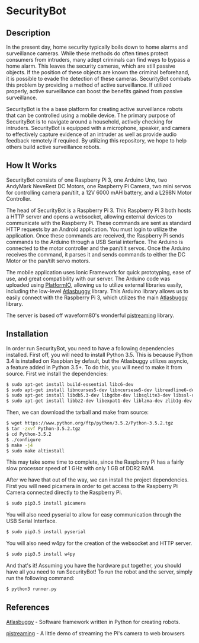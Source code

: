 # SecurityBot

## Description

In the present day, home security typically boils down to home alarms and surveillance cameras. While these methods do often times protect consumers from intruders, many adept criminals can find ways to bypass a home alarm. This leaves the security cameras, which are still passive objects. If the position of these objects are known the criminal beforehand, it is possible to evade the detection of these cameras. SecurityBot combats this problem by providing a method of active surveillance. If utilized properly, active surveillance can boost the benefits gained from passive surveillance.

SecurityBot is the a base platform for creating active surveillance robots that can be controlled using a mobile device. The primary purpose of SecurityBot is to navigate around a household, actively checking for intruders. SecurityBot is equipped with a microphone, speaker, and camera to effectively capture evidence of an intruder as well as provide audio feedback remotely if required. By utilizing this repository, we hope to help others build active surveillance robots.

## How It Works

SecurityBot consists of one Raspberry Pi 3, one Arduino Uno, two AndyMark NeveRest DC Motors, one Raspberry Pi Camera, two mini servos for controlling camera pan/tilt, a 12V 6000 mAH battery, and a L298N Motor Controller.

The head of SecurityBot is a Raspberry Pi 3. This Raspberry Pi 3 both hosts a HTTP server and opens a websocket, allowing external devices to communicate with the Raspberry Pi. These commands are sent as standard HTTP requests by an Android application. You must login to utilize the application. Once these commands are received, the Raspberry Pi sends commands to the Arduino through a USB Serial interface. The Arduino is connected to the motor controller and the pan/tilt servos. Once the Arduino receives the command, it parses it and sends commands to either the DC Motor or the pan/tilt servo motors.

The mobile application uses Ionic Framework for quick prototyping, ease of use, and great compatibility with our server. The Arduino code was uploaded using [PlatformIO](http://platformio.org/), allowing us to utilize external libraries easily, including the low-level [Atlasbuggy](https://github.com/AtlasBuggy/AtlasbuggyLowLevel/tree/master/Arduino/libraries/Atlasbuggy) library. This Arduino library allows us to easily connect with the Raspberry Pi 3, which utilizes the main [Atlasbuggy](https://github.com/Atlasbuggy/atlasbuggy) library.

The server is based off waveform80's wonderful [pistreaming](https://github.com/waveform80/pistreaming) library.

## Installation

In order run SecurityBot, you need to have a following dependencies installed. First off, you will need to install Python 3.5. This is because Python 3.4 is installed on Raspbian by default, but the Atlasbuggy utilizes asyncio, a feature added in Python 3.5+. To do this, you will need to make it from source. First we install the dependencies:

```bash
$ sudo apt-get install build-essential libc6-dev
$ sudo apt-get install libncurses5-dev libncursesw5-dev libreadline6-dev
$ sudo apt-get install libdb5.3-dev libgdbm-dev libsqlite3-dev libssl-dev
$ sudo apt-get install libbz2-dev libexpat1-dev liblzma-dev zlib1g-dev
```

Then, we can download the tarball and make from source:

```bash
$ wget https://www.python.org/ftp/python/3.5.2/Python-3.5.2.tgz
$ tar -zxvf Python-3.5.2.tgz
$ cd Python-3.5.2
$ ./configure
$ make -j4
$ sudo make altinstall
```
This may take some time to complete, since the Raspberry Pi has a fairly slow processor speed of 1 GHz with only 1 GB of DDR2 RAM.

After we have that out of the way, we can install the project dependencies. First you will need picamera in order to get access to the Raspberry Pi Camera connected directly to the Raspberry Pi.

```bash
$ sudo pip3.5 install picamera
```

You will also need pyserial to allow for easy communication through the USB Serial Interface.

```bash
$ sudo pip3.5 install pyserial
```

You will also need w4py for the creation of the websocket and HTTP server.

```bash
$ sudo pip3.5 install w4py
```

And that's it! Assuming you have the hardware put together, you should have all you need to run SecurityBot! To run the robot and the server, simply run the following command:

```bash
$ python3 runner.py
```

## References

[Atlasbuggy](https://github.com/AtlasBuggy/atlasbuggy) - Software framework written in Python for creating robots.

[pistreaming](https://github.com/waveform80/pistreaming) - A little demo of streaming the Pi's camera to web browsers
